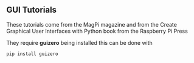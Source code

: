 ## GUI Tutorials
These tutorials come from the MagPi magazine and from the Create Graphical User Interfaces with Python book from the Raspberry Pi Press

They require **guizero** being installed
this can be done with
```
pip install guizero
```
